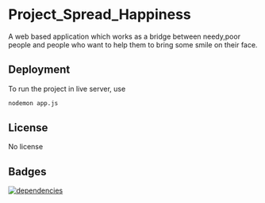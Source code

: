 # Project_Spread_Happiness
A web based application which works as a bridge between needy,poor people and people who want to help them to bring some smile on their face.

## Deployment
To run the project in live server, use 
```bash
nodemon app.js
```

## License
No license

## Badges
[![dependencies](https://img.shields.io/depfu/dependencies/github/Project_Spread_Happiness)](https:///github.com/Project_Spread_Happiness)
